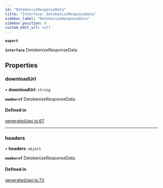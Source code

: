 ```yaml
---
id: "DetokenizeResponseData"
title: "Interface: DetokenizeResponseData"
sidebar_label: "DetokenizeResponseData"
sidebar_position: 0
custom_edit_url: null
---
```


**`export`**

**`interface`** DetokenizeResponseData

## Properties

### downloadUrl

• **downloadUrl**: `string`

**`memberof`** DetokenizeResponseData

#### Defined in

[generated/api.ts:67](https://github.com/refinery-labs/lunasec-monorepo/blob/cbb354b/js/sdks/packages/tokenizer-sdk/src/generated/api.ts#L67)

___

### headers

• **headers**: `object`

**`memberof`** DetokenizeResponseData

#### Defined in

[generated/api.ts:73](https://github.com/refinery-labs/lunasec-monorepo/blob/cbb354b/js/sdks/packages/tokenizer-sdk/src/generated/api.ts#L73)

